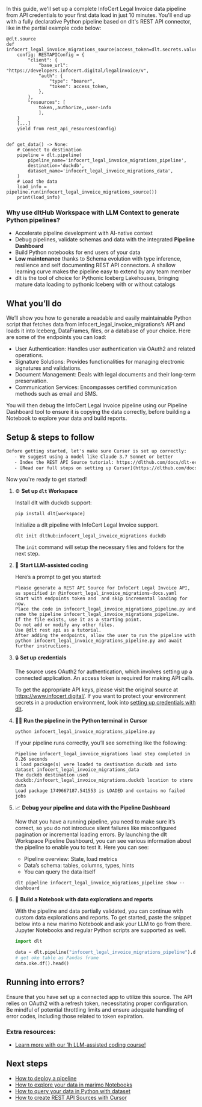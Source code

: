 In this guide, we'll set up a complete InfoCert Legal Invoice data pipeline from API credentials to your first data load in just 10 minutes. You'll end up with a fully declarative Python pipeline based on dlt's REST API connector, like in the partial example code below:

```python-outcome
@dlt.source
def infocert_legal_invoice_migrations_source(access_token=dlt.secrets.value):
    config: RESTAPIConfig = {
        "client": {
            "base_url": "https://developers.infocert.digital/legalinvoice/v",
            "auth": {
                "type": "bearer",
                "token": access_token,
            },
        },
        "resources": [
            token,,authorize,,user-info
            ],
    }
    [...]
    yield from rest_api_resources(config)


def get_data() -> None:
    # Connect to destination
    pipeline = dlt.pipeline(
        pipeline_name='infocert_legal_invoice_migrations_pipeline',
        destination='duckdb',
        dataset_name='infocert_legal_invoice_migrations_data', 
    )
    # Load the data
    load_info = pipeline.run(infocert_legal_invoice_migrations_source())
    print(load_info) 
```

### Why use dltHub Workspace with LLM Context to generate Python pipelines?

- Accelerate pipeline development with AI-native context
- Debug pipelines, validate schemas and data with the integrated **Pipeline Dashboard**
- Build Python notebooks for end users of your data
- **Low maintenance** thanks to Schema evolution with type inference, resilience and self documenting REST API connectors. A shallow learning curve makes the pipeline easy to extend by any team member
- dlt is the tool of choice for Pythonic Iceberg Lakehouses, bringing mature data loading to pythonic Iceberg with or without catalogs

## What you’ll do

We’ll show you how to generate a readable and easily maintainable Python script that fetches data from infocert_legal_invoice_migrations’s API and loads it into Iceberg, DataFrames, files, or a database of your choice. Here are some of the endpoints you can load:

- User Authentication: Handles user authentication via OAuth2 and related operations.
- Signature Solutions: Provides functionalities for managing electronic signatures and validations.
- Document Management: Deals with legal documents and their long-term preservation.
- Communication Services: Encompasses certified communication methods such as email and SMS.

You will then debug the InfoCert Legal Invoice pipeline using our Pipeline Dashboard tool to ensure it is copying the data correctly, before building a Notebook to explore your data and build reports.

## Setup & steps to follow

```default
Before getting started, let's make sure Cursor is set up correctly:
   - We suggest using a model like Claude 3.7 Sonnet or better
   - Index the REST API Source tutorial: https://dlthub.com/docs/dlt-ecosystem/verified-sources/rest_api/ and add it to context as **@dlt rest api**
   - [Read our full steps on setting up Cursor](https://dlthub.com/docs/dlt-ecosystem/llm-tooling/cursor-restapi#23-configuring-cursor-with-documentation)
```

Now you're ready to get started!

1. ⚙️ **Set up `dlt` Workspace**
    
    Install dlt with duckdb support:
    ```shell
    pip install dlt[workspace]
    ```

    Initialize a dlt pipeline with InfoCert Legal Invoice support.
    ```shell
    dlt init dlthub:infocert_legal_invoice_migrations duckdb
    ```

    The `init` command will setup the necessary files and folders for the next step.
    
2. 🤠 **Start LLM-assisted coding**
    
    Here’s a prompt to get you started:
    
    ```prompt
    Please generate a REST API Source for InfoCert Legal Invoice API, as specified in @infocert_legal_invoice_migrations-docs.yaml 
    Start with endpoints token and  and skip incremental loading for now. 
    Place the code in infocert_legal_invoice_migrations_pipeline.py and name the pipeline infocert_legal_invoice_migrations_pipeline. 
    If the file exists, use it as a starting point. 
    Do not add or modify any other files. 
    Use @dlt rest api as a tutorial. 
    After adding the endpoints, allow the user to run the pipeline with python infocert_legal_invoice_migrations_pipeline.py and await further instructions.
    ```

    
3. 🔒 **Set up credentials** 
    
    The source uses OAuth2 for authentication, which involves setting up a connected application. An access token is required for making API calls.
    
    To get the appropriate API keys, please visit the original source at https://www.infocert.digital/.
    If you want to protect your environment secrets in a production environment, look into [setting up credentials with dlt](https://dlthub.com/docs/walkthroughs/add_credentials).
    
4. 🏃‍♀️ **Run the pipeline in the Python terminal in Cursor**
    
    ```shell
    python infocert_legal_invoice_migrations_pipeline.py
    ```
    
    If your pipeline runs correctly, you’ll see something like the following:
    
    ```shell
    Pipeline infocert_legal_invoice_migrations load step completed in 0.26 seconds
    1 load package(s) were loaded to destination duckdb and into dataset infocert_legal_invoice_migrations_data
    The duckdb destination used duckdb:/infocert_legal_invoice_migrations.duckdb location to store data
    Load package 1749667187.541553 is LOADED and contains no failed jobs
    ```
    
5. 📈 **Debug your pipeline and data with the Pipeline Dashboard**

    Now that you have a running pipeline, you need to make sure it’s correct, so you do not introduce silent failures like misconfigured pagination or incremental loading errors. By launching the dlt Workspace Pipeline Dashboard, you can see various information about the pipeline to enable you to test it. Here you can see:
    - Pipeline overview: State, load metrics
    - Data’s schema: tables, columns, types, hints
    - You can query the data itself
    
    ```shell
    dlt pipeline infocert_legal_invoice_migrations_pipeline show --dashboard
    ```
    
6. 🐍 **Build a Notebook with data explorations and reports**

    With the pipeline and data partially validated, you can continue with custom data explorations and reports. To get started, paste the snippet below into a new marimo Notebook and ask your LLM to go from there. Jupyter Notebooks and regular Python scripts are supported as well.

    
    ```python
    import dlt

   data = dlt.pipeline("infocert_legal_invoice_migrations_pipeline").dataset()
   # get oke table as Pandas frame
   data.oke.df().head()
    ```

## Running into errors?

Ensure that you have set up a connected app to utilize this source. The API relies on OAuth2 with a refresh token, necessitating proper configuration. Be mindful of potential throttling limits and ensure adequate handling of error codes, including those related to token expiration.

### Extra resources:

- [Learn more with our 1h LLM-assisted coding course!](https://www.youtube.com/watch?v=GGid70rnJuM)

## Next steps

- [How to deploy a pipeline](https://dlthub.com/docs/walkthroughs/deploy-a-pipeline)
- [How to explore your data in marimo Notebooks](https://dlthub.com/docs/general-usage/dataset-access/marimo)
- [How to query your data in Python with dataset](https://dlthub.com/docs/general-usage/dataset-access/dataset)
- [How to create REST API Sources with Cursor](https://dlthub.com/docs/dlt-ecosystem/llm-tooling/cursor-restapi)